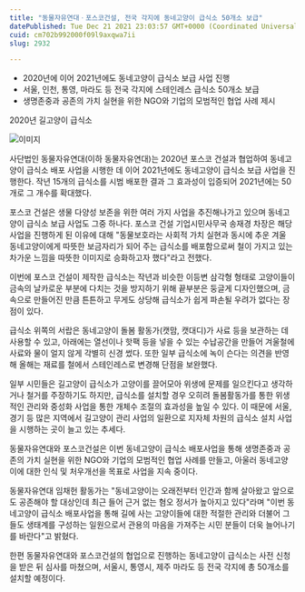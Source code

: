 ```yaml
---
title: "동물자유연대ㆍ포스코건설, 전국 각지에 동네고양이 급식소 50개소 보급"
datePublished: Tue Dec 21 2021 23:03:57 GMT+0000 (Coordinated Universal Time)
cuid: cm702b992000f09l9axqwa7ii
slug: 2932

---
```



- 2020년에 이어 2021년에도 동네고양이 급식소 보급 사업 진행
- 서울, 인천, 통영, 마라도 등 전국 각지에 스테인레스 급식소 50개소 보급
- 생명존중과 공존의 가치 실현을 위한 NGO와 기업의 모범적인 협업 사례 제시

2020년 길고양이 급식소

![이미지](https://cdn.hashnode.com/res/hashnode/image/upload/v1739252969325/c3adfd96-ec3e-4e83-b175-9ced2793f902.jpeg)

사단법인 동물자유연대(이하 동물자유연대)는 2020년 포스코 건설과 협업하여 동네고양이 급식소 배포 사업을 시행한 데 이어 2021년에도 동네고양이 급식소 보급 사업을 진행한다. 작년 15개의 급식소를 시범 배포한 결과 그 효과성이 입증되어 2021년에는 50개로 그 개수를 확대했다.

포스코 건설은 생물 다양성 보존을 위한 여러 가지 사업을 추진해나가고 있으며 동네고양이 급식소 보급 사업도 그중 하나다. 포스코 건설 기업시민사무국 송재경 차장은 해당 사업을 진행하게 된 이유에 대해 "동물보호라는 사회적 가치 실현과 동시에 추운 겨울 동네고양이에게 따뜻한 보금자리가 되어 주는 급식소를 배포함으로써 철이 가지고 있는 차가운 느낌을 따뜻한 이미지로 승화하고자 했다"라고 전했다.

이번에 포스코 건설이 제작한 급식소는 작년과 비슷한 이등변 삼각형 형태로 고양이들이 금속의 날카로운 부분에 다치는 것을 방지하기 위해 끝부분은 둥글게 디자인했으며, 금속으로 만들어진 만큼 튼튼하고 무게도 상당해 급식소가 쉽게 파손될 우려가 없다는 장점이 있다.

급식소 위쪽의 서랍은 동네고양이 돌봄 활동가(캣맘, 캣대디)가 사료 등을 보관하는 데 사용할 수 있고, 아래에는 열선이나 핫팩 등을 넣을 수 있는 수납공간을 만들어 겨울철에 사료와 물이 얼지 않게 각별히 신경 썼다. 또한 일부 급식소에 녹이 슨다는 의견을 반영해 올해는 재료를 철에서 스테인레스로 변경해 단점을 보완했다.

일부 시민들은 길고양이 급식소가 고양이를 끌어모아 위생에 문제를 일으킨다고 생각하거나 철거를 주장하기도 하지만, 급식소를 설치할 경우 오히려 돌봄활동가를 통한 위생적인 관리와 중성화 사업을 통한 개체수 조절의 효과성을 높일 수 있다. 이 때문에 서울, 경기 등 많은 지역에서 길고양이 관리 사업의 일환으로 지자체 차원의 급식소 설치 사업을 시행하는 곳이 늘고 있는 추세다.

동물자유연대와 포스코건설은 이번 동네고양이 급식소 배포사업을 통해 생명존중과 공존의 가치 실현을 위한 NGO와 기업의 모범적인 협업 사례를 만들고, 아울러 동네고양이에 대한 인식 및 처우개선을 목표로 사업을 지속 중이다.

동물자유연대 임채헌 활동가는 "동네고양이는 오래전부터 인간과 함께 살아왔고 앞으로도 공존해야 할 대상인데 최근 들어 근거 없는 혐오 정서가 높아지고 있다"라며 "이번 동네고양이 급식소 배포사업을 통해 길에 사는 고양이들에 대한 적절한 관리와 더불어 그들도 생태계를 구성하는 일원으로서 관용의 마음을 가져주는 시민 분들이 더욱 늘어나기를 바란다"고 밝혔다.

한편 동물자유연대와 포스코건설의 협업으로 진행하는 동네고양이 급식소는 사전 신청을 받은 뒤 심사를 마쳤으며, 서울시, 통영시, 제주 마라도 등 전국 각지에 총 50개소를 설치할 예정이다.